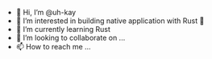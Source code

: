 - 👋 Hi, I’m @uh-kay
- 👀 I’m interested in building native application with Rust 🦀
- 🌱 I’m currently learning Rust
- 💞️ I’m looking to collaborate on ...
- 📫 How to reach me ...

<!---
uh-kay/uh-kay is a ✨ special ✨ repository because its `README.md` (this file) appears on your GitHub profile.
You can click the Preview link to take a look at your changes.
--->
